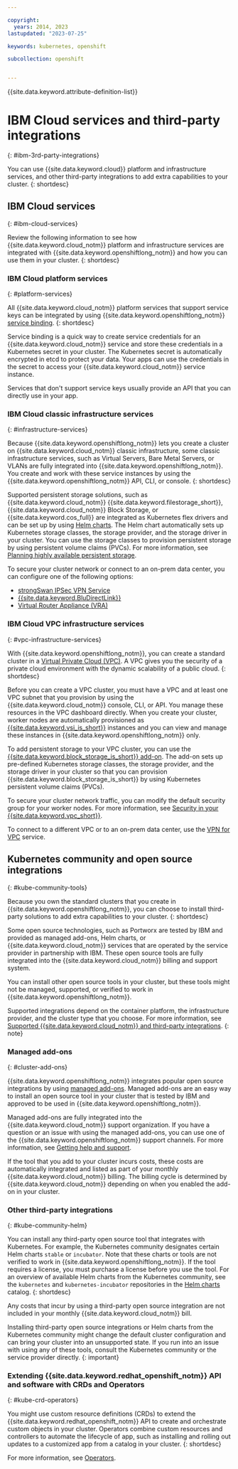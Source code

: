 ```yaml
---

copyright: 
  years: 2014, 2023
lastupdated: "2023-07-25"

keywords: kubernetes, openshift

subcollection: openshift


---
```


{{site.data.keyword.attribute-definition-list}}





# IBM Cloud services and third-party integrations
{: #ibm-3rd-party-integrations}

You can use {{site.data.keyword.cloud}} platform and infrastructure services, and other third-party integrations to add extra capabilities to your cluster.
{: shortdesc}

## IBM Cloud services
{: #ibm-cloud-services}

Review the following information to see how {{site.data.keyword.cloud_notm}} platform and infrastructure services are integrated with {{site.data.keyword.openshiftlong_notm}} and how you can use them in your cluster.
{: shortdesc}

### IBM Cloud platform services
{: #platform-services}

All {{site.data.keyword.cloud_notm}} platform services that support service keys can be integrated by using {{site.data.keyword.openshiftlong_notm}} [service binding](/docs/openshift?topic=openshift-service-binding).
{: shortdesc}

Service binding is a quick way to create service credentials for an {{site.data.keyword.cloud_notm}} service and store these credentials in a Kubernetes secret in your cluster. The Kubernetes secret is automatically encrypted in etcd to protect your data. Your apps can use the credentials in the secret to access your {{site.data.keyword.cloud_notm}} service instance.

Services that don't support service keys usually provide an API that you can directly use in your app.

### IBM Cloud classic infrastructure services
{: #infrastructure-services}

Because {{site.data.keyword.openshiftlong_notm}} lets you create a cluster on {{site.data.keyword.cloud_notm}} classic infrastructure, some classic infrastructure services, such as Virtual Servers, Bare Metal Servers, or VLANs are fully integrated into {{site.data.keyword.openshiftlong_notm}}. You create and work with these service instances by using the {{site.data.keyword.openshiftlong_notm}} API, CLI, or console.
{: shortdesc}

Supported persistent storage solutions, such as {{site.data.keyword.cloud_notm}} {{site.data.keyword.filestorage_short}}, {{site.data.keyword.cloud_notm}} Block Storage, or {{site.data.keyword.cos_full}} are integrated as Kubernetes flex drivers and can be set up by using [Helm charts](/docs/openshift?topic=openshift-helm). The Helm chart automatically sets up Kubernetes storage classes, the storage provider, and the storage driver in your cluster. You can use the storage classes to provision persistent storage by using persistent volume claims (PVCs). For more information, see [Planning highly available persistent storage](/docs/openshift?topic=openshift-storage-plan).

To secure your cluster network or connect to an on-prem data center, you can configure one of the following options:
- [strongSwan IPSec VPN Service](/docs/openshift?topic=openshift-vpn#vpn-setup)
- [{{site.data.keyword.BluDirectLink}}](/docs/dl?topic=dl-get-started-with-ibm-cloud-dl)
- [Virtual Router Appliance (VRA)](/docs/openshift?topic=openshift-vpn#vyatta)



### IBM Cloud VPC infrastructure services
{: #vpc-infrastructure-services}

With {{site.data.keyword.openshiftlong_notm}}, you can create a standard cluster in a [Virtual Private Cloud (VPC)](/docs/vpc?topic=vpc-getting-started). A VPC gives you the security of a private cloud environment with the dynamic scalability of a public cloud.
{: shortdesc}

Before you can create a VPC cluster, you must have a VPC and at least one VPC subnet that you provision by using the {{site.data.keyword.cloud_notm}} console, CLI, or API. You manage these resources in the VPC dashboard directly. When you create your cluster, worker nodes are automatically provisioned as [{{site.data.keyword.vsi_is_short}}](/docs/vpc?topic=vpc-about-advanced-virtual-servers) instances and you can view and manage these instances in {{site.data.keyword.openshiftlong_notm}} only.

To add persistent storage to your VPC cluster, you can use the [{{site.data.keyword.block_storage_is_short}} add-on](/docs/openshift?topic=openshift-vpc-block). The add-on sets up pre-defined Kubernetes storage classes, the storage provider, and the storage driver in your cluster so that you can provision {{site.data.keyword.block_storage_is_short}} by using Kubernetes persistent volume claims (PVCs).

To secure your cluster network traffic, you can modify the default security group for your worker nodes. For more information, see [Security in your {{site.data.keyword.vpc_short}}](/docs/vpc?topic=vpc-security-in-your-vpc).

To connect to a different VPC or to an on-prem data center, use the [VPN for VPC](/docs/vpc?topic=vpc-vpn-onprem-example) service.  



## Kubernetes community and open source integrations
{: #kube-community-tools}

Because you own the standard clusters that you create in {{site.data.keyword.openshiftlong_notm}}, you can choose to install third-party solutions to add extra capabilities to your cluster.
{: shortdesc}

Some open source technologies, such as Portworx are tested by IBM and provided as managed add-ons, Helm charts, or {{site.data.keyword.cloud_notm}} services that are operated by the service provider in partnership with IBM. These open source tools are fully integrated into the {{site.data.keyword.cloud_notm}} billing and support system.

You can install other open source tools in your cluster, but these tools might not be managed, supported, or verified to work in {{site.data.keyword.openshiftlong_notm}}.

Supported integrations depend on the container platform, the infrastructure provider, and the cluster type that you choose. For more information, see [Supported {{site.data.keyword.cloud_notm}} and third-party integrations](/docs/containers?topic=containers-supported_integrations).
{: note}


### Managed add-ons
{: #cluster-add-ons}

{{site.data.keyword.openshiftlong_notm}} integrates popular open source integrations by using [managed add-ons](/docs/openshift?topic=openshift-managed-addons). Managed add-ons are an easy way to install an open source tool in your cluster that is tested by IBM and approved to be used in {{site.data.keyword.openshiftlong_notm}}.

Managed add-ons are fully integrated into the {{site.data.keyword.cloud_notm}} support organization. If you have a question or an issue with using the managed add-ons, you can use one of the {{site.data.keyword.openshiftlong_notm}} support channels. For more information, see [Getting help and support](/docs/openshift?topic=openshift-get-help).

If the tool that you add to your cluster incurs costs, these costs are automatically integrated and listed as part of your monthly {{site.data.keyword.cloud_notm}} billing. The billing cycle is determined by {{site.data.keyword.cloud_notm}} depending on when you enabled the add-on in your cluster.

### Other third-party integrations
{: #kube-community-helm}

You can install any third-party open source tool that integrates with Kubernetes. For example, the Kubernetes community designates certain Helm charts `stable` or `incubator`. Note that these charts or tools are not verified to work in {{site.data.keyword.openshiftlong_notm}}. If the tool requires a license, you must purchase a license before you use the tool. For an overview of available Helm charts from the Kubernetes community, see the `kubernetes` and `kubernetes-incubator` repositories in the [Helm charts](https://cloud.ibm.com/kubernetes/helm) catalog.
{: shortdesc}

Any costs that incur by using a third-party open source integration are not included in your monthly {{site.data.keyword.cloud_notm}} bill.

Installing third-party open source integrations or Helm charts from the Kubernetes community might change the default cluster configuration and can bring your cluster into an unsupported state. If you run into an issue with using any of these tools, consult the Kubernetes community or the service provider directly.
{: important}

### Extending {{site.data.keyword.redhat_openshift_notm}} API and software with CRDs and Operators
{: #kube-crd-operators}

You might use custom resource definitions (CRDs) to extend the {{site.data.keyword.redhat_openshift_notm}} API to create and orchestrate custom objects in your cluster. Operators combine custom resources and controllers to automate the lifecycle of app, such as installing and rolling out updates to a customized app from a catalog in your cluster.
{: shortdesc}



For more information, see [Operators](/docs/openshift?topic=openshift-operators).





